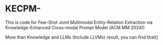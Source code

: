 # KECPM-
This is code for Few-Shot Joint Multimodal Entity-Relation Extraction via Knowledge-Enhanced Cross-modal Prompt Model (ACM MM 2024))


More than Knowledge and LLMs (Include LLVMs) result, you can find that()
